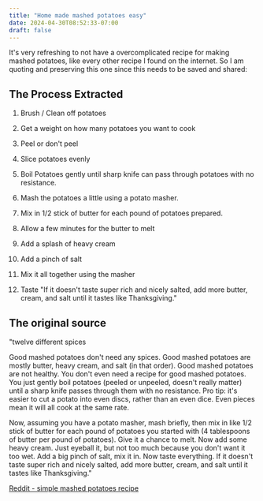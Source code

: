 ```yaml
---
title: "Home made mashed potatoes easy"
date: 2024-04-30T08:52:33-07:00
draft: false
---
```


It's very refreshing to not have a overcomplicated recipe for making mashed potatoes, like every other recipe I found on the internet. So I am quoting and preserving this one since this needs to be saved and shared:

## The Process Extracted

1. Brush / Clean off potatoes

2. Get a weight on how many potatoes you want to cook

3. Peel or don't peel

4. Slice potatoes evenly

5. Boil Potatoes gently until sharp knife can pass through potatoes with no resistance.

6. Mash the potatoes a little using a potato masher.

7. Mix in 1/2 stick of butter for each pound of potatoes prepared.

8. Allow a few minutes for the butter to melt

9. Add a splash of heavy cream

10. Add a pinch of salt

11. Mix it all together using the masher

12. Taste "If it doesn't taste super rich and nicely salted, add more butter, cream, and salt until it tastes like Thanksgiving."


## The original source
"twelve different spices

Good mashed potatoes don't need any spices. Good mashed potatoes are mostly butter, heavy cream, and salt (in that order). Good mashed potatoes are not healthy. You don't even need a recipe for good mashed potatoes. You just gently boil potatoes (peeled or unpeeled, doesn't really matter) until a sharp knife passes through them with no resistance. Pro tip: it's easier to cut a potato into even discs, rather than an even dice. Even pieces mean it will all cook at the same rate.

Now, assuming you have a potato masher, mash briefly, then mix in like 1/2 stick of butter for each pound of potatoes you started with (4 tablespoons of butter per pound of potatoes). Give it a chance to melt. Now add some heavy cream. Just eyeball it, but not too much because you don't want it too wet. Add a big pinch of salt, mix it in. Now taste everything. If it doesn't taste super rich and nicely salted, add more butter, cream, and salt until it tastes like Thanksgiving."

[Reddit - simple mashed potatoes recipe](https://www.reddit.com/r/Cooking/comments/12m9d6c/whats_a_simple_mashed_potatoes_recipe/)